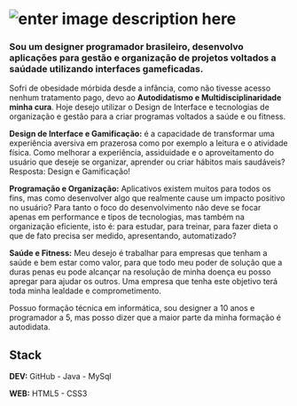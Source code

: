 # ![enter image description here](https://s1.imghub.io/m63Bk.jpg)

### Sou um designer programador brasileiro, desenvolvo aplicações para gestão e organização de projetos voltados a saúdade utilizando interfaces gameficadas.

Sofri de obesidade mórbida desde a infância, como não tivesse acesso nenhum tratamento pago, devo ao **Autodidatismo e Multidisciplinaridade minha cura**. Hoje desejo utilizar o Design de Interface e tecnologias de organização e gestão para a criar programas voltados a saúde e ou fitness.

**Design de Interface e Gamificação:** é a capacidade de transformar uma experiência aversiva em prazerosa como por exemplo a leitura e o atividade física. Como melhorar a experiência, assiduidade e o aproveitamento do usuário que deseje se organizar, aprender ou criar hábitos mais saudáveis? Resposta: Design e Gamificação!

**Programação e Organização:** Aplicativos existem muitos para todos os fins, mas como desenvolver algo que realmente cause um impacto positivo no usuário? Para tanto o foco do desenvolvimento não deve se focar apenas em performance e tipos de tecnologias, mas também na organização eficiente, isto é: para estudar, para treinar, para fazer dieta o que de fato precisa ser medido, apresentando, automatizado?

**Saúde e Fitness:** Meu desejo é trabalhar para empresas que tenham a saúde e bem estar como valor, para que todo meu poder de solução que a duras penas eu pode alcançar na resolução de minha doença eu posso apregar para ajudar os outros. Uma empresa que tenha este objetivo terá toda minha lealdade e comprometimento.

Possuo formação técnica em informática, sou designer a 10 anos e programador a 5, mas posso dizer que a maior parte da minha formação é autodidata.

## Stack

**DEV:** GitHub - Java - MySql

**WEB:** HTML5 - CSS3


<!--
**GuilhermyFranca/GuilhermyFranca** is a ✨ _special_ ✨ repository because its `README.md` (this file) appears on your GitHub profile.

Here are some ideas to get you started:

- 🔭 I’m currently working on ...
- 🌱 I’m currently learning ...
- 👯 I’m looking to collaborate on ...
- 🤔 I’m looking for help with ...
- 💬 Ask me about ...
- 📫 How to reach me: ...
- 😄 Pronouns: ...
- ⚡ Fun fact: ...
-->
